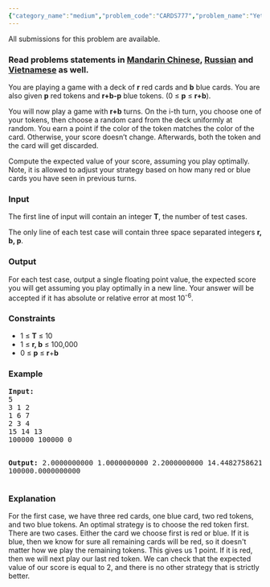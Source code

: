 ```yaml
---
{"category_name":"medium","problem_code":"CARDS777","problem_name":"Yet Another Card Game","languages_supported":{"0":"ADA","1":"ASM","2":"BASH","3":"BF","4":"C","5":"C99 strict","6":"CAML","7":"CLOJ","8":"CLPS","9":"CPP 4.3.2","10":"CPP 4.9.2","11":"CPP14","12":"CS2","13":"D","14":"ERL","15":"FORT","16":"FS","17":"GO","18":"HASK","19":"ICK","20":"ICON","21":"JAVA","22":"JS","23":"LISP clisp","24":"LISP sbcl","25":"LUA","26":"NEM","27":"NICE","28":"NODEJS","29":"PAS fpc","30":"PAS gpc","31":"PERL","32":"PERL6","33":"PHP","34":"PIKE","35":"PRLG","36":"PYPY","37":"PYTH","38":"PYTH 3.4","39":"RUBY","40":"SCALA","41":"SCM chicken","42":"SCM guile","43":"SCM qobi","44":"ST","45":"TCL","46":"TEXT","47":"WSPC"},"max_timelimit":1,"source_sizelimit":50000,"problem_author":"lg5293","problem_tester":"errichto","date_added":"13-03-2017","tags":{"0":"cook80","1":"expected","2":"lg5293","3":"medium"},"editorial_url":"https://discuss.codechef.com/problems/CARDS777","time":{"view_start_date":1489949100,"submit_start_date":1489949100,"visible_start_date":1489949100,"end_date":1735669800},"layout":"problem"}
---
```

<span class="solution-visible-txt">All submissions for this problem are available.</span><h3> Read problems statements in <a target="_blank" href="http://www.codechef.com/download/translated/COOK80/mandarin/CARDS777.pdf">Mandarin Chinese</a>, <a target="_blank" href="http://www.codechef.com/download/translated/COOK80/russian/CARDS777.pdf">Russian</a> and <a target="_blank" href="http://www.codechef.com/download/translated/COOK80/vietnamese/CARDS777.pdf">Vietnamese</a> as well.</h3>

<p>
You are playing a game with a deck of <b>r</b> red cards and <b>b</b> blue cards.
You are also given <b>p</b> red tokens and <b>r+b-p</b> blue tokens. (0 ≤ <b>p</b> ≤ <b>r+b</b>).
</p>

<p>
You will now play a game with <b>r+b</b> turns.
On the i-th turn, you choose one of your tokens, then choose a random card from the deck uniformly at random.
You earn a point if the color of the token matches the color of the card.
Otherwise, your score doesn’t change.
Afterwards, both the token and the card will get discarded.
</p>

<p>
Compute the expected value of your score, assuming you play optimally.
Note, it is allowed to adjust your strategy based on how many red or blue cards you have seen in previous turns.
</p>

<h3>Input</h3>
<p>
The first line of input will contain an integer <b>T</b>, the number of test cases.
</p>

<p>
The only line of each test case will contain three space separated integers <b>r, b, p</b>.
</p>

<h3>Output</h3>
<p>
For each test case, output a single floating point value, the expected score you will get assuming you play optimally in a new line.
Your answer will be accepted if it has absolute or relative error at most 10<sup>-6</sup>.
</p>

<h3>Constraints</h3>
<ul>
<li>1 ≤ <b>T</b> ≤ 10 </li>
<li>1 ≤ <b>r, b</b> ≤ 100,000</li>
<li>0 ≤ <b>p</b> ≤ <b>r</b>+<b>b</b></li>
</ul>

<h3>Example</h3>
<pre>
<b>Input:</b>
5
3 1 2
1 6 7
2 3 4
15 14 13
100000 100000 0

<b>Output:</b>
2.0000000000
1.0000000000
2.2000000000
14.4482758621
100000.0000000000
</pre>

<h3>Explanation</h3>
<p>
For the first case, we have three red cards, one blue card, two red tokens, and two blue tokens.
An optimal strategy is to choose the red token first.
There are two cases.
Either the card we choose first is red or blue.
If it is blue, then we know for sure all remaining cards will be red, so it doesn't matter how we play the remaining tokens.
This gives us 1 point.
If it is red, then we will next play our last red token.
We can check that the expected value of our score is equal to 2, and there is no other strategy that is strictly better. 
</p>